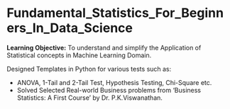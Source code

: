 # Fundamental_Statistics_For_Beginners_In_Data_Science

**Learning Objective:**  To understand and simplify the Application of Statistical concepts in Machine Learning Domain.
    
Designed Templates in Python for various tests such as:
* ANOVA, 1-Tail and 2-Tail Test, Hypothesis Testing, Chi-Square etc.
* Solved Selected Real-world Business problems from ‘Business Statistics: A First Course’ by Dr. P.K.Viswanathan.
